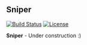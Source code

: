 ## Sniper

[![Build Status](https://travis-ci.org/igoticecream/Sniper.svg)](https://travis-ci.org/igoticecream/Sniper?branch=master)
[![License](https://img.shields.io/badge/license-apache%202.0-blue.svg)](http://www.apache.org/licenses/LICENSE-2.0.html)

**Sniper** - Under construction :)

